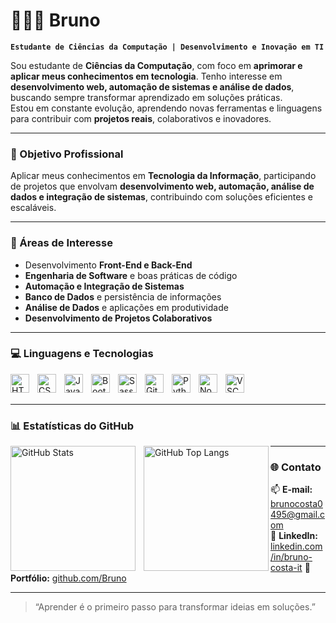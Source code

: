 # 👨🏻‍💻 Bruno

**`Estudante de Ciências da Computação | Desenvolvimento e Inovação em TI`**

Sou estudante de **Ciências da Computação**, com foco em **aprimorar e aplicar meus conhecimentos em tecnologia**. Tenho interesse em **desenvolvimento web, automação de sistemas e análise de dados**, buscando sempre transformar aprendizado em soluções práticas.  
Estou em constante evolução, aprendendo novas ferramentas e linguagens para contribuir com **projetos reais**, colaborativos e inovadores.

---

### 🎯 Objetivo Profissional

Aplicar meus conhecimentos em **Tecnologia da Informação**, participando de projetos que envolvam **desenvolvimento web, automação, análise de dados e integração de sistemas**, contribuindo com soluções eficientes e escaláveis.

---

### 🧠 Áreas de Interesse

- Desenvolvimento **Front-End e Back-End**
- **Engenharia de Software** e boas práticas de código
- **Automação e Integração de Sistemas**
- **Banco de Dados** e persistência de informações
- **Análise de Dados** e aplicações em produtividade
- **Desenvolvimento de Projetos Colaborativos**

---

### 💻 Linguagens e Tecnologias

<img align="left" alt="HTML" title="HTML" width="30px" style="padding-right: 10px;" src="https://cdn.jsdelivr.net/gh/devicons/devicon@latest/icons/html5/html5-original.svg"/>
<img align="left" alt="CSS" title="CSS" width="30px" style="padding-right: 10px;" src="https://cdn.jsdelivr.net/gh/devicons/devicon@latest/icons/css3/css3-original.svg"/>
<img align="left" alt="JavaScript" title="JavaScript" width="30px" style="padding-right: 10px;" src="https://cdn.jsdelivr.net/gh/devicons/devicon@latest/icons/javascript/javascript-original.svg"/>
<img align="left" alt="Bootstrap" title="Bootstrap" width="30px" style="padding-right: 10px;" src="https://cdn.jsdelivr.net/gh/devicons/devicon@latest/icons/bootstrap/bootstrap-original.svg"/>
<img align="left" alt="Sass" title="Sass" width="30px" style="padding-right: 10px;" src="https://cdn.jsdelivr.net/gh/devicons/devicon@latest/icons/sass/sass-original.svg"/>
<img align="left" alt="Git" title="Git" width="30px" style="padding-right: 10px;" src="https://cdn.jsdelivr.net/gh/devicons/devicon@latest/icons/git/git-original.svg"/>
<img align="left" alt="Python" title="Python" width="30px" style="padding-right: 10px;" src="https://cdn.jsdelivr.net/gh/devicons/devicon@latest/icons/python/python-original.svg"/>
<img align="left" alt="Node.js" title="Node.js" width="30px" style="padding-right: 10px;" src="https://cdn.jsdelivr.net/gh/devicons/devicon@latest/icons/nodejs/nodejs-original.svg"/>
<img align="left" alt="VSCode" title="VSCode" width="30px" style="padding-right: 10px;" src="https://cdn.jsdelivr.net/gh/devicons/devicon@latest/icons/vscode/vscode-original.svg"/>

<br/>
<br/>

---

### 📊 Estatísticas do GitHub

<p>
  <img 
    align="left" 
    alt="GitHub Stats" 
    height="200" 
    style="padding-right: 10px;" 
    src="https://github-readme-stats.vercel.app/api?username=Bruno&show_icons=true&theme=tokyonight&include_all_commits=true&locale=pt-br" 
  />

  <img 
      align="left" 
      alt="GitHub Top Langs" 
      height="200" 
      src="https://github-readme-stats.vercel.app/api/top-langs/?username=Bruno&theme=tokyonight&layout=compact&custom_title=Tecnologias&langs_count=9" 
  />
</p>

---

### 🌐 Contato

📫 **E-mail:** [brunocosta0495@gmail.com](mailto:brunocosta0495@gmail.com)  
💼 **LinkedIn:** [linkedin.com/in/bruno-costa-it]([https://www.linkedin.com/in/bruno-costa-it/])
📂 **Portfólio:** [github.com/Bruno](https://github.com/brunocosta-devlab)

---

> “Aprender é o primeiro passo para transformar ideias em soluções.”
